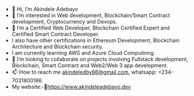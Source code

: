 - 👋 Hi, I’m Akindele Adebayo
- 👀 I’m interested in Web development, Blockchain/Smart Contract development, Cryptocurrency and Devops.
- 🌱 I’m a Certified Web Developer, Blockchain Certified Expert and Certified Smart Contract Developer.
- I also have other certifications in Ethereum Development, Blockchain Architecture and Blockchain security.
- I am currently learning AWS and Azure Cloud Computinng.
- 💞️ I’m looking to collaborate on projects involving Fullstack development, Blockchain, Smart Contract and Web2/Web 3 app development.
- 📫 How to reach me akindeledby86@gmail.com, whatsapp: +234-7031800186.
- My website:-🔗https://www.akindeleadebayo.dev

<!---
akindeledby/akindeledby is a ✨ special ✨ repository because its `README.md` (this file) appears on your GitHub profile.
You can click the Preview link to take a look at your changes.
--->
